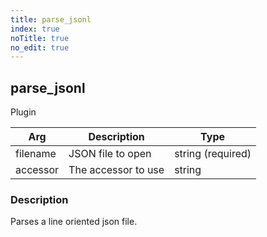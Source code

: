 ```yaml
---
title: parse_jsonl
index: true
noTitle: true
no_edit: true
---
```




<div class="vql_item"></div>


## parse_jsonl
<span class='vql_type pull-right page-header'>Plugin</span>



<div class="vqlargs"></div>

Arg | Description | Type
----|-------------|-----
filename|JSON file to open|string (required)
accessor|The accessor to use|string

### Description

Parses a line oriented json file.

